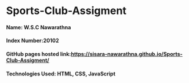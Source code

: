 # Sports-Club-Assigment
#### Name: W.S.C Nawarathna
#### Index Number:20102
#### GitHub pages hosted link:https://sisara-nawarathna.github.io/Sports-Club-Assigment/
#### Technologies Used: HTML, CSS, JavaScript
